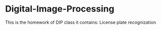 # Digital-Image-Processing
This is the homework of DIP class
it contains: License plate recognization

